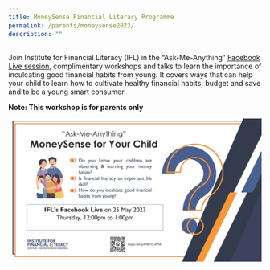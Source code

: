 ```yaml
---
title: MoneySense Financial Literacy Programme
permalink: /parents/moneysense2023/
description: ""
---
```

Join Institute for Financial Literacy (IFL) in the “Ask-Me-Anything” <a target="_blank" href="https://www.facebook.com/events/s/ask-me-anything-moneysense-for/762779415289716/?mibextid=Z0UBBX">Facebook Live session</a>, complimentary workshops and talks to learn the importance of inculcating good financial habits from young. It covers ways that can help your child to learn how to cultivate healthy financial habits, budget and save and to be a young smart consumer. 

**Note: This workshop is for parents only**

![](/images/Parents/ms%20workshops%20and%20talks%20june.jpg)


